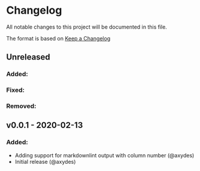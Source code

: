 # Changelog

All notable changes to this project will be documented in this file.

The format is based on [Keep a Changelog](https://keepachangelog.com/en/1.0.0/)

## Unreleased
### Added:

### Fixed:

### Removed:

## v0.0.1 - 2020-02-13
### Added:
  - Adding support for markdownlint output with column number (@axydes)
  - Initial release (@axydes)
